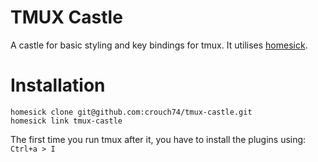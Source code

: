 # TMUX Castle

A castle for basic styling and key bindings for tmux. It utilises [homesick](https://github.com/technicalpickles/homesick).

# Installation

```
homesick clone git@github.com:crouch74/tmux-castle.git
homesick link tmux-castle
```

The first time you run tmux after it, you have to install the plugins using: `Ctrl+a > I`
